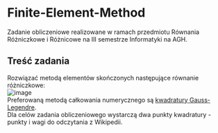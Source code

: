 # Finite-Element-Method
Zadanie obliczeniowe realizowane w ramach przedmiotu Równania Różniczkowe i Różnicowe na III semestrze Informatyki na AGH.

## Treść zadania
Rozwiązać metodą elementów skończonych następujące równanie różniczkowe:\
![image](https://user-images.githubusercontent.com/59627009/110117043-a32caa80-7db8-11eb-87e1-c051a2777879.png)\
Preferowaną metodą całkowania numerycznego są [kwadratury Gauss-Legendre](https://en.wikipedia.org/wiki/Gaussian_quadrature).\
Dla celów zadania obliczeniowego wystarczą dwa punkty kwadratury - punkty i wagi do odczytania z Wikipedii.
